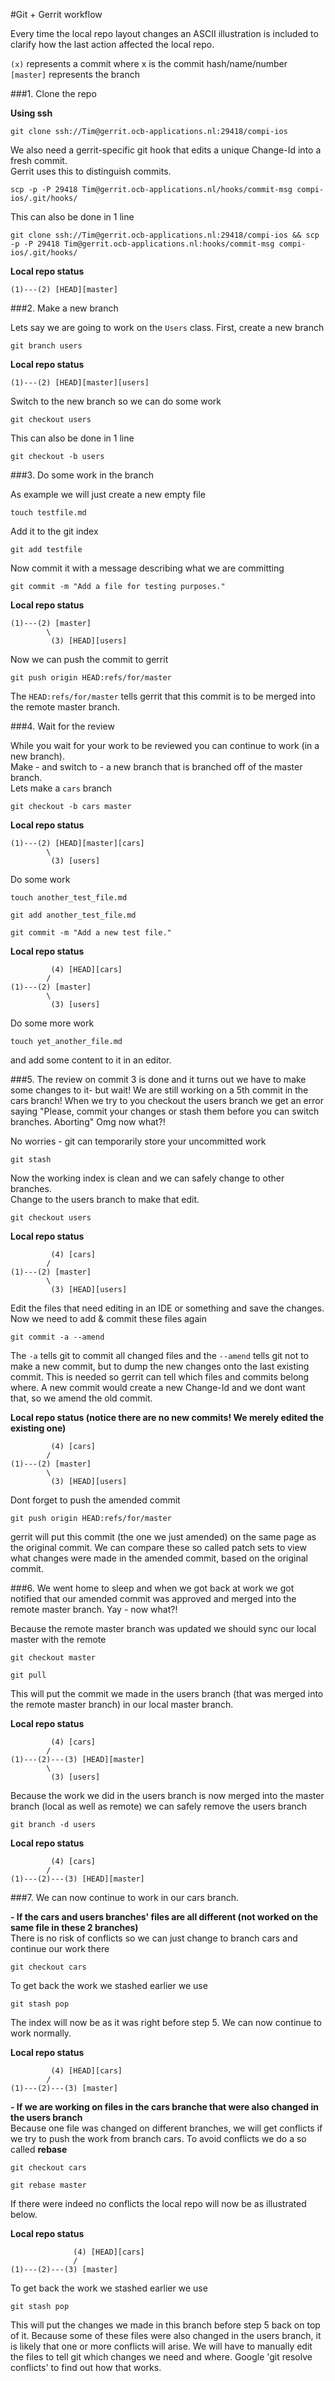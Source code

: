 #Git + Gerrit workflow

Every time the local repo layout changes an ASCII illustration is included to clarify how the last action affected the local repo.

`(x)` represents a commit where x is the commit hash/name/number  
`[master]` represents the branch

###1. Clone the repo

**Using ssh**

`git clone ssh://Tim@gerrit.ocb-applications.nl:29418/compi-ios`

We  also need a gerrit-specific git hook that edits a unique Change-Id into a fresh commit.  
Gerrit uses this to distinguish commits.

`scp -p -P 29418 Tim@gerrit.ocb-applications.nl/hooks/commit-msg compi-ios/.git/hooks/`

This can also be done in 1 line

`git clone ssh://Tim@gerrit.ocb-applications.nl:29418/compi-ios && scp -p -P 29418 Tim@gerrit.ocb-applications.nl:hooks/commit-msg compi-ios/.git/hooks/`

**Local repo status**  

    (1)---(2) [HEAD][master]

###2. Make a new branch

Lets say we are going to work on the `Users` class. First, create a new branch

`git branch users`

**Local repo status**  

    (1)---(2) [HEAD][master][users]

Switch to the new branch so we can do some work

`git checkout users`

This can also be done in 1 line

`git checkout -b users`

###3. Do some work in the branch

As example we will just create a new empty file

`touch testfile.md`

Add it to the git index

`git add testfile`

Now commit it with a message describing what we are committing

`git commit -m "Add a file for testing purposes."`

**Local repo status**  

    (1)---(2) [master]
            \
             (3) [HEAD][users]

Now we can push the commit to gerrit

`git push origin HEAD:refs/for/master`


The `HEAD:refs/for/master` tells gerrit that this commit is to be merged into the remote master branch.

###4. Wait for the review

While you wait for your work to be reviewed you can continue to work (in a new branch).  
Make - and switch to - a new branch that is branched off of the master branch.  
Lets make a `cars` branch

`git checkout -b cars master`

**Local repo status**  

    (1)---(2) [HEAD][master][cars]
            \
             (3) [users]

Do some work

`touch another_test_file.md`

`git add another_test_file.md`

`git commit -m "Add a new test file."`

**Local repo status**  

             (4) [HEAD][cars]
            /
    (1)---(2) [master]
            \
             (3) [users]
 
 Do some more work
 
 `touch yet_another_file.md`
 
 and add some content to it in an editor.

###5. The review on commit 3 is done and it turns out we have to make some changes to it- but wait! We are still working on a 5th commit in the cars branch! When we try to you checkout the users branch we get an error saying "Please, commit your changes or stash them before you can switch branches.  Aborting" Omg now what?!

No worries - git can temporarily store your uncommitted work

`git stash`

Now the working index is clean and we can safely change to other branches.  
Change to the users branch to make that edit.

`git checkout users`

**Local repo status**  

             (4) [cars]
            /
    (1)---(2) [master]
            \
             (3) [HEAD][users]

Edit the files that need editing in an IDE or something and save the changes.  
Now we need to add & commit these files again

`git commit -a --amend`

The `-a` tells git to commit all changed files and the `--amend` tells git not to make a new commit, but to dump the new changes onto the last existing commit. This is needed so gerrit can tell which files and commits belong where. A new commit would create a new Change-Id and we dont want that, so we amend the old commit.

**Local repo status (notice there are no new commits! We merely edited the existing one)**

             (4) [cars]
            /
    (1)---(2) [master]
            \
             (3) [HEAD][users]

Dont forget to push the amended commit

`git push origin HEAD:refs/for/master`

gerrit will put this commit (the one we just amended) on the same page as the original commit. We can compare these so called patch sets to view what changes were made in the amended commit, based on the original commit.

###6. We went home to sleep and when we got back at work we got notified that our amended commit was approved and merged into the remote master branch. Yay - now what?!

Because the remote master branch was updated we should sync our local master with the remote

`git checkout master`

`git pull`

This will put the commit we made in the users branch (that was merged into the remote master branch) in our local master branch.

**Local repo status**  

             (4) [cars]
            /
    (1)---(2)---(3) [HEAD][master]
            \
             (3) [users]

Because the work we did in the users branch is now merged into the master branch (local as well as remote) we can safely remove the users branch

`git branch -d users`

**Local repo status**  

             (4) [cars]
            /
    (1)---(2)---(3) [HEAD][master]

###7. We can now continue to work in our cars branch.

**- If the cars and users branches' files are all different (not worked on the same file in these 2 branches)**  
There is no risk of conflicts so we can just change to branch cars and continue our work there

`git checkout cars`

To get back the work we stashed earlier we use

`git stash pop`

The index will now be as it was right before step 5. We can now continue to work normally.

**Local repo status**  

             (4) [HEAD][cars]
            /
    (1)---(2)---(3) [master]


**- If we are working on files in the cars branche that were also changed in the users branch**  
Because one file was changed on different branches, we will get conflicts if we try to push the work from branch cars. To avoid conflicts we do a so called **rebase**

`git checkout cars`

`git rebase master`

If there were indeed no conflicts the local repo will now be as illustrated below.  

**Local repo status**  

                  (4) [HEAD][cars]
                  /
    (1)---(2)---(3) [master]

To get back the work we stashed earlier we use

`git stash pop`

This will put the changes we made in this branch before step 5 back on top of it. Because some of these files were also changed in the users branch, it is likely that one or more conflicts will arise. We will have to manually edit the files to tell git which changes we need and where. Google 'git resolve conflicts' to find out how that works.